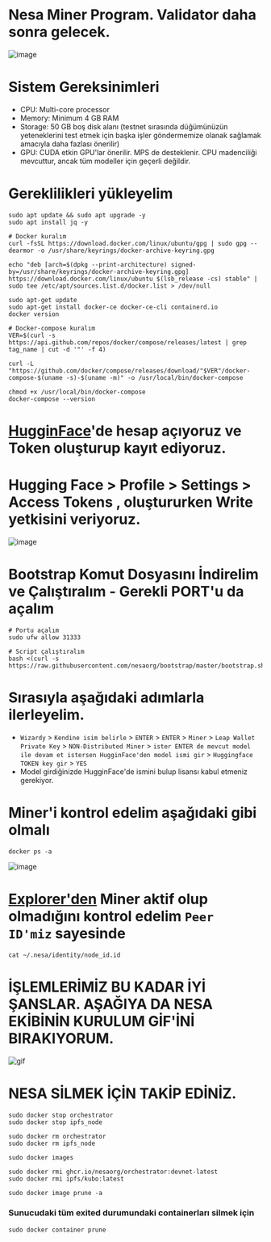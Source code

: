 # Nesa Miner Program. Validator daha sonra gelecek.
![image](https://github.com/user-attachments/assets/f562e1f3-e6fc-40e1-9166-25b24ea753cf)

# Sistem Gereksinimleri
- CPU: Multi-core processor
- Memory: Minimum 4 GB RAM
- Storage: 50 GB boş disk alanı (testnet sırasında düğümünüzün yeteneklerini test etmek için başka işler göndermemize olanak sağlamak amacıyla daha fazlası önerilir)
- GPU: CUDA etkin GPU'lar önerilir. MPS de desteklenir. CPU madenciliği mevcuttur, ancak tüm modeller için geçerli değildir.

# Gereklilikleri yükleyelim
```console
sudo apt update && sudo apt upgrade -y
sudo apt install jq -y
```
```console
# Docker kuralım
curl -fsSL https://download.docker.com/linux/ubuntu/gpg | sudo gpg --dearmor -o /usr/share/keyrings/docker-archive-keyring.gpg

echo "deb [arch=$(dpkg --print-architecture) signed-by=/usr/share/keyrings/docker-archive-keyring.gpg] https://download.docker.com/linux/ubuntu $(lsb_release -cs) stable" | sudo tee /etc/apt/sources.list.d/docker.list > /dev/null

sudo apt-get update
sudo apt-get install docker-ce docker-ce-cli containerd.io
docker version

# Docker-compose kuralım
VER=$(curl -s https://api.github.com/repos/docker/compose/releases/latest | grep tag_name | cut -d '"' -f 4)

curl -L "https://github.com/docker/compose/releases/download/"$VER"/docker-compose-$(uname -s)-$(uname -m)" -o /usr/local/bin/docker-compose

chmod +x /usr/local/bin/docker-compose
docker-compose --version
```
# [HugginFace](https://huggingface.co/)'de hesap açıyoruz ve Token oluşturup kayıt ediyoruz.
# Hugging Face > Profile > Settings > Access Tokens , oluştururken Write yetkisini veriyoruz.
![image](https://github.com/user-attachments/assets/339bcbba-083b-4a89-b869-2505095197f3)

# Bootstrap Komut Dosyasını İndirelim ve Çalıştıralım - Gerekli PORT'u da açalım
```console
# Portu açalım
sudo ufw allow 31333

# Script çalıştıralım
bash <(curl -s https://raw.githubusercontent.com/nesaorg/bootstrap/master/bootstrap.sh)
```
# Sırasıyla aşağıdaki adımlarla ilerleyelim.
- `Wizardy` > `Kendine isim belirle` > `ENTER` > `ENTER` > `Miner` > `Leap Wallet Private Key` > `NON-Distributed Miner` > `ister ENTER de mevcut model ile devam et istersen HugginFace'den model ismi gir` > `Huggingface TOKEN key gir` > `YES`
- Model girdiğinizde HugginFace'de ismini bulup lisansı kabul etmeniz gerekiyor.

# Miner'i kontrol edelim aşağıdaki gibi olmalı
```console
docker ps -a
```
![image](https://github.com/user-attachments/assets/4f665208-6bd9-4d9e-8b63-f21526e35953)

# [Explorer'den](https://node.nesa.ai/) Miner aktif olup olmadığını kontrol edelim `Peer ID'miz` sayesinde
```console
cat ~/.nesa/identity/node_id.id
```

# İŞLEMLERİMİZ BU KADAR İYİ ŞANSLAR. AŞAĞIYA DA NESA EKİBİNİN KURULUM GİF'İNİ BIRAKIYORUM.
![gif](https://raw.githubusercontent.com/nesaorg/bootstrap/master/images/bootstrap.gif)


# NESA SİLMEK İÇİN TAKİP EDİNİZ.
```console
sudo docker stop orchestrator
sudo docker stop ipfs_node
```
```console
sudo docker rm orchestrator
sudo docker rm ipfs_node
```
```console
sudo docker images
```
```console
sudo docker rmi ghcr.io/nesaorg/orchestrator:devnet-latest
sudo docker rmi ipfs/kubo:latest
```
```console
sudo docker image prune -a
```
### Sunucudaki tüm exited durumundaki containerları silmek için
```console
sudo docker container prune
```

